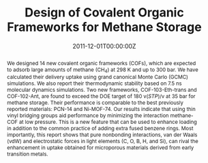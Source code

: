 ---
title: "Design of Covalent Organic Frameworks for Methane Storage"
authors:
- Jose L. Mendoza-Cortes
- Tod Pascal
- William A. Goddard
date: "2011-12-01T00:00:00Z"
doi: "10.1021/jp209541e"
abstract: "We designed 14 new covalent organic frameworks (COFs), which are expected to adsorb large amounts of methane (CH<sub>4</sub>) at 298 K and up to 300 bar. We have calculated their delivery uptake using grand canonical Monte Carlo (GCMC) simulations. We also report their thermodynamic stability based on 7.5 ns molecular dynamics simulations. 

Two new frameworks, COF-103-Eth-trans and COF-102-Ant, are found to exceed the DOE target of 180 v(*STP*)/v at 35 bar for methane storage. Their performance is comparable to the best previously reported materials: PCN-14 and Ni-MOF-74. Our results indicate that using thin vinyl bridging groups aid performance by minimizing the interaction methane-COF at low pressure. This is a new feature that can be used to enhance loading in addition to the common practice of adding extra fused benzene rings. 

Most importantly, this report shows that pure nonbonding interactions, van der Waals (vdW) and electrostatic forces in light elements (C, O, B, H, and Si), can rival the enhancement in uptake obtained for microporous materials derived from early transition metals.
"
links:
- name: Main Paper
  url: "publication/jp209541e/017.jp209541e.pdf"

- name: Supporting Material
  url: "publication/jp209541e/017.jp209541e_si_001.pdf"


publication: "The Journal of Physical Chemistry A"
publication_types: ["article-journal"]
---
